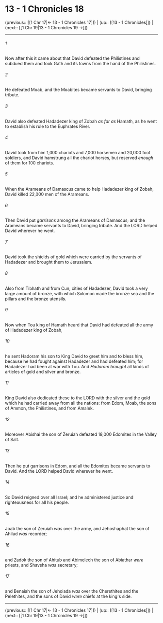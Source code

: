 # 13 - 1 Chronicles 18

(previous:: [[1 Chr 17|← 13 - 1 Chronicles 17]]) | (up:: [[13 - 1 Chronicles]]) | (next:: [[1 Chr 19|13 - 1 Chronicles 19 →]])

***


###### 1 
Now after this it came about that David defeated the Philistines and subdued them and took Gath and its towns from the hand of the Philistines. 

###### 2 
He defeated Moab, and the Moabites became servants to David, bringing tribute. 

###### 3 
David also defeated Hadadezer king of Zobah _as far as_ Hamath, as he went to establish his rule to the Euphrates River. 

###### 4 
David took from him 1,000 chariots and 7,000 horsemen and 20,000 foot soldiers, and David hamstrung all the chariot horses, but reserved _enough_ of them for 100 chariots. 

###### 5 
When the Arameans of Damascus came to help Hadadezer king of Zobah, David killed 22,000 men of the Arameans. 

###### 6 
Then David put _garrisons_ among the Arameans of Damascus; and the Arameans became servants to David, bringing tribute. And the LORD helped David wherever he went. 

###### 7 
David took the shields of gold which were carried by the servants of Hadadezer and brought them to Jerusalem. 

###### 8 
Also from Tibhath and from Cun, cities of Hadadezer, David took a very large amount of bronze, with which Solomon made the bronze sea and the pillars and the bronze utensils. 

###### 9 
Now when Tou king of Hamath heard that David had defeated all the army of Hadadezer king of Zobah, 

###### 10 
he sent Hadoram his son to King David to greet him and to bless him, because he had fought against Hadadezer and had defeated him; for Hadadezer had been at war with Tou. And _Hadoram brought_ all kinds of articles of gold and silver and bronze. 

###### 11 
King David also dedicated these to the LORD with the silver and the gold which he had carried away from all the nations: from Edom, Moab, the sons of Ammon, the Philistines, and from Amalek. 

###### 12 
Moreover Abishai the son of Zeruiah defeated 18,000 Edomites in the Valley of Salt. 

###### 13 
Then he put garrisons in Edom, and all the Edomites became servants to David. And the LORD helped David wherever he went. 

###### 14 
So David reigned over all Israel; and he administered justice and righteousness for all his people. 

###### 15 
Joab the son of Zeruiah _was_ over the army, and Jehoshaphat the son of Ahilud _was_ recorder; 

###### 16 
and Zadok the son of Ahitub and Abimelech the son of Abiathar _were_ priests, and Shavsha _was_ secretary; 

###### 17 
and Benaiah the son of Jehoiada _was_ over the Cherethites and the Pelethites, and the sons of David _were_ chiefs at the king's side.

***

(previous:: [[1 Chr 17|← 13 - 1 Chronicles 17]]) | (up:: [[13 - 1 Chronicles]]) | (next:: [[1 Chr 19|13 - 1 Chronicles 19 →]])
